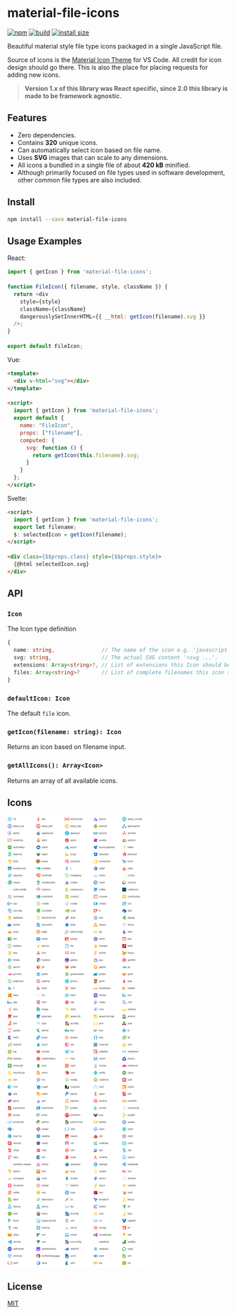 # material-file-icons

[![npm](https://img.shields.io/npm/v/material-file-icons.svg?style=flat-square)](https://www.npmjs.org/package/material-file-icons)
[![build](https://github.com/simonnilsson/material-file-icons/workflows/ci/badge.svg)](https://github.com/simonnilsson/material-file-icons/actions?query=workflow%3Aci+branch%3Amain)
[![install size](https://packagephobia.com/badge?p=material-file-icons)](https://packagephobia.com/result?p=material-file-icons)

Beautiful material style file type icons packaged in a single JavaScript file.

Source of icons is the [Material Icon Theme](https://github.com/PKief/vscode-material-icon-theme) for VS Code. All credit for icon design should go there. This is also the place for placing requests for adding new icons.

> **Version 1.x of this library was React specific, since 2.0 this library is made to be framework agnostic.**
## Features

- Zero dependencies.
- Contains **320** unique icons.
- Can automatically select icon based on file name.
- Uses **SVG** images that can scale to any dimensions.
- All icons a bundled in a single file of about **420 kB** minified.
- Although primarily focused on file types used in software development, other common file types are also included.

## Install

```sh
npm install --save material-file-icons
```

## Usage Examples

React:
```js
import { getIcon } from 'material-file-icons';

function FileIcon({ filename, style, className }) {
  return <div 
    style={style}
    className={className}
    dangerouslySetInnerHTML={{ __html: getIcon(filename).svg }}
  />;
}

export default FileIcon;
```

Vue:
```html
<template>
  <div v-html="svg"></div>
</template>

<script>
  import { getIcon } from 'material-file-icons';
  export default {
    name: "FileIcon",
    props: ["filename"],
    computed: {
      svg: function () {
        return getIcon(this.filename).svg;
      }
    }
  };
</script>
```

Svelte:
```html
<script>
  import { getIcon } from 'material-file-icons';
  export let filename;
  $: selectedIcon = getIcon(filename);
</script>

<div class={$$props.class} style={$$props.style}>
  {@html selectedIcon.svg}
</div>
```

## API

### `Icon`
The Icon type definition
```ts
{
  name: string,               // The name of the icon e.g. 'javascript'.
  svg: string,                // The actual SVG content '<svg ...'.
  extensions: Array<string>?, // List of extensions this Icon should be applied to.
  files: Array<string>?       // List of complete filenames this icon should be applied to.
}
```

### `defaultIcon: Icon`
The default `file` icon.

### `getIcon(filename: string): Icon`
Returns an icon based on filename input.

### `getAllIcons(): Array<Icon>`
Returns an array of all available icons.



## Icons

![](preview.png)

## License

[MIT](LICENSE)